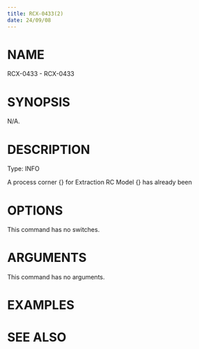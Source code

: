 ```yaml
---
title: RCX-0433(2)
date: 24/09/08
---
```


# NAME

RCX-0433 - RCX-0433

# SYNOPSIS

N/A.

# DESCRIPTION

Type: INFO

A process corner {} for Extraction RC Model {} has already been

# OPTIONS

This command has no switches.

# ARGUMENTS

This command has no arguments.

# EXAMPLES

# SEE ALSO
